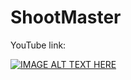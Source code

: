 # ShootMaster
YouTube link:

[![IMAGE ALT TEXT HERE](https://img.youtube.com/vAn3aU9IbZ8/0.jpg)](https://youtube.com/shorts/vAn3aU9IbZ8)
